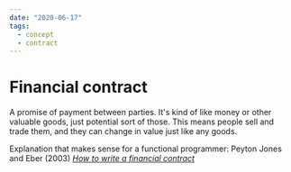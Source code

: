 ```yaml
---
date: "2020-06-17"
tags:
  - concept
  - contract
---
```


# Financial contract


A promise of payment between parties. It's kind of like money or other valuable goods, just potential sort of those. This means people sell and trade them, and they can change in value just like any goods.

Explanation that makes sense for a functional programmer:
Peyton Jones and Eber (2003) _[How to write a financial contract](http://citeseerx.ist.psu.edu/viewdoc/summary?doi=10.1.1.14.7885)_
